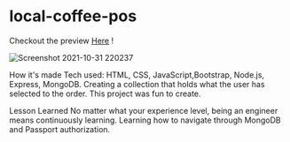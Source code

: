 # local-coffee-pos

Checkout the preview <a href="https://baristas.herokuapp.com/">Here</a> !

![Screenshot 2021-10-31 220237](https://user-images.githubusercontent.com/88953222/139611586-54320320-2272-49ec-9137-200f1202c47e.png)

How it's made Tech used: HTML, CSS, JavaScript,Bootstrap, Node.js, Express, MongoDB. Creating a collection that holds what the user has selected to the order. This project was fun to create.

Lesson Learned No matter what your experience level, being an engineer means continuously learning. Learning how to navigate through MongoDB and Passport authorization.
